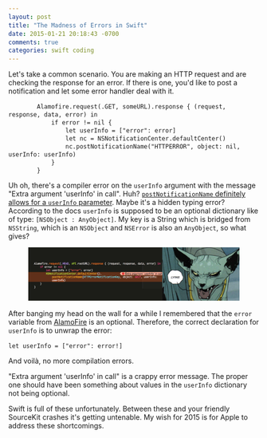 ```yaml
---
layout: post
title: "The Madness of Errors in Swift"
date: 2015-01-21 20:18:43 -0700
comments: true
categories: swift coding
---
```


Let's take a common scenario. You are making an HTTP request and are checking the response for an error. If there is one, you'd like to post a notification and let some error handler deal with it. 

```
        Alamofire.request(.GET, someURL).response { (request, response, data, error) in
            if error != nil {
                let userInfo = ["error": error]
                let nc = NSNotificationCenter.defaultCenter()
                nc.postNotificationName("HTTPERROR", object: nil, userInfo: userInfo)
            }
        }
```
Uh oh, there's a compiler error on the `userInfo` argument with the message "Extra argument 'userInfo' in call". Huh? [`postNotificationName` definitely allows for a `userInfo` parameter](https://developer.apple.com/library/ios/documentation/Cocoa/Reference/Foundation/Classes/NSNotificationCenter_Class/index.html#//apple_ref/occ/instm/NSNotificationCenter/postNotificationName:object:userInfo:). Maybe it's a hidden typing error? According to the docs `userInfo` is supposed to be an optional dictionary like of type: `[NSObject : AnyObject]`. My key is a String which is bridged from `NSString`, which is an `NSObject` and `NSError` is also an `AnyObject`, so what gives? 

<figure class="center">
    <img alt="Lying" src="/images/assets/xcode-lying-cat.jpg">
    <figcaption></figcaption>
</figure>

After banging my head on the wall for a while I remembered that the `error` variable from [AlamoFire](https://github.com/Alamofire/Alamofire) is an optional. Therefore, the correct declaration for `userInfo` is to unwrap the error:

```
let userInfo = ["error": error!]
```

And voilà, no more compilation errors. 

"Extra argument 'userInfo' in call" is a crappy error message. The proper one should have been something about values in the `userInfo` dictionary not being optional.

Swift is full of these unfortunately. Between these and your friendly SourceKit crashes it's getting untenable. My wish for 2015 is for Apple to address these shortcomings.